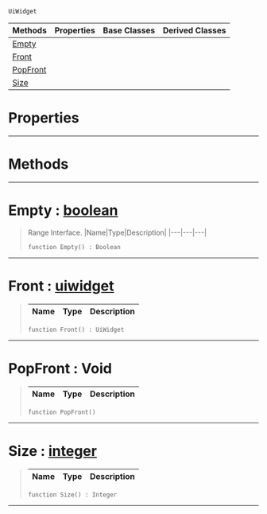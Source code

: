  `UiWidget`

|Methods|Properties|Base Classes|Derived Classes|
|---|---|---|---|
|[ Empty](uiwidgetcastresultsrange.md#empty-zilch-engine-docume)| | | |
|[ Front](uiwidgetcastresultsrange.md#front-zilch-engine-docume)| | | |
|[ PopFront](uiwidgetcastresultsrange.md#popfront-void)| | | |
|[ Size](uiwidgetcastresultsrange.md#size-zilch-engine-documen)| | | |


 #  Properties


---  
 #  Methods


---  
 #  Empty : [boolean](../nada_base_types/boolean.md)

> Range Interface.
> |Name|Type|Description|
> |---|---|---|
> ```TS:Nada
> function Empty() : Boolean
> ``` 


---  
 #  Front : [uiwidget](uiwidget.md)

> 
> |Name|Type|Description|
> |---|---|---|
> ```TS:Nada
> function Front() : UiWidget
> ``` 


---  
 #  PopFront : Void

> 
> |Name|Type|Description|
> |---|---|---|
> ```TS:Nada
> function PopFront()
> ``` 


---  
 #  Size : [integer](../nada_base_types/integer.md)

> 
> |Name|Type|Description|
> |---|---|---|
> ```TS:Nada
> function Size() : Integer
> ``` 


---  
 

 